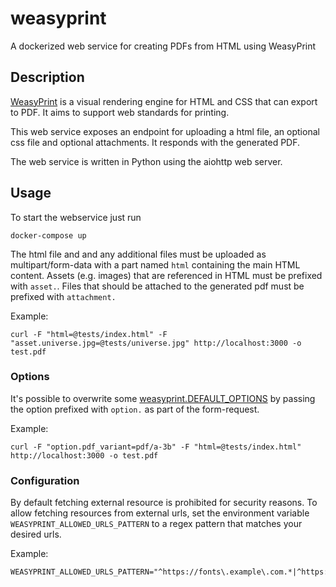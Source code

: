 # weasyprint

A dockerized web service for creating PDFs from HTML using WeasyPrint

## Description

[WeasyPrint](https://weasyprint.readthedocs.io/en/stable/index.html)
is a visual rendering engine for HTML and CSS that can export to PDF.
It aims to support web standards for printing.

This web service exposes an endpoint for uploading a html file, an optional css
file and optional attachments. It responds with the generated PDF.

The web service is written in Python using the aiohttp web server.

## Usage

To start the webservice just run
```
docker-compose up
```

The html file and and any additional files must be uploaded as multipart/form-data
with a part named `html` containing the main HTML content. Assets (e.g. images)
that are referenced in HTML must be prefixed with `asset.`. Files that should
be attached to the generated pdf must be prefixed with `attachment.`

Example:

```
curl -F "html=@tests/index.html" -F "asset.universe.jpg=@tests/universe.jpg" http://localhost:3000 -o test.pdf
```

### Options

It's possible to overwrite some [weasyprint.DEFAULT_OPTIONS](https://doc.courtbouillon.org/weasyprint/stable/api_reference.html#weasyprint.DEFAULT_OPTIONS) by passing the option prefixed with `option.` as part of the form-request.

Example:

```
curl -F "option.pdf_variant=pdf/a-3b" -F "html=@tests/index.html" http://localhost:3000 -o test.pdf
```

### Configuration

By default fetching external resource is prohibited for security reasons.
To allow fetching resources from external urls, set the environment variable
``WEASYPRINT_ALLOWED_URLS_PATTERN`` to a regex pattern that matches your
desired urls.

Example:

```
WEASYPRINT_ALLOWED_URLS_PATTERN="^https://fonts\.example\.com.*|^https://logos\.example\.com.*"
```